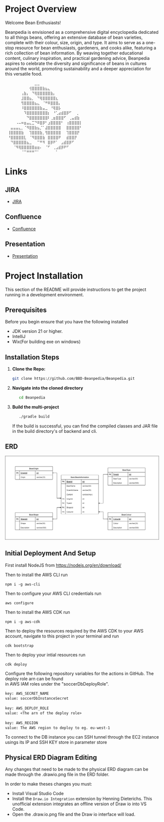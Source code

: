 # Project Overview
Welcome Bean Enthusiasts!

Beanpedia is envisioned as a comprehensive digital encyclopedia dedicated to all things beans, offering an extensive database of bean varieties, complete with their colour, size, origin, and type. It aims to serve as a one-stop resource for bean enthusiasts, gardeners, and cooks alike, featuring a rich collection of bean information. By weaving together educational content, culinary inspiration, and practical gardening advice, Beanpedia aspires to celebrate the diversity and significance of beans in cultures around the world, promoting sustainability and a deeper appreciation for this versatile food.

 ``` 
⠀⠀⠀⠀⠀⠀⠀⠀⠀⠀⠀⣀⣀⠀⠀⠀⠀⠀⠀⠀⠀⠀⠀⠀⠀⠀⠀⠀⠀⠀
⠀⠀⠀⠀⠀⠀⠀⠀⠀⢺⣿⣿⣿⣿⣷⣦⣄⠀⠀⠀⠀⠀⠀⠀⠀⠀⠀⠀⠀⠀
⠀⠀⠀⠀⠀⠀⢠⣷⡄⠀⠙⢿⣿⣿⣿⣿⣿⣷⡄⠀⠀⠀⠀⠀⠀⠀⠀⠀⠀⠀
⠀⠀⠀⠀⠀⠀⣸⣿⣿⣦⡀⠀⠙⢿⣿⣿⣿⣿⣿⣆⠀⠀⠀⠀⠀⠀⠀⠀⠀⠀
⠀⠀⠀⠀⠀⠀⢻⣿⣿⣿⣿⣦⣄⠀⠈⠛⠿⣿⣿⣿⡄⠀⠀⠀⠀⠀⠀⠀⠀⠀
⠀⠀⠀⠀⠀⠀⠸⣿⣿⣿⣿⣿⣿⣷⣤⣀⠀⠘⢿⣿⡧⠀⠀⠀⠀⠀⠀⠀⠀⠀
⠀⠀⠀⠀⠀⠀⠀⠹⣿⣿⣿⣿⣿⣿⣿⣿⡆⠀⠘⢁⣴⣾⣿⡿⠋⠀⠀⡀⠀⠀
⠀⠀⠀⠀⠀⠀⠀⠀⠙⣿⣿⣿⣿⣿⣿⣿⠇⢀⣶⣿⣿⣿⠋⠀⢀⣤⣾⣷⠀⠀
⠀⠀⠀⠀⠠⠤⠶⣶⣤⣄⣉⠙⠿⣿⡿⠃⣰⣿⣿⣿⣿⠃⠀⢰⣿⣿⣿⣿⡇⠀
⠀⠀⣤⣤⣤⣄⡀⠈⠻⣿⣿⣷⣦⡈⠁⣼⣿⣿⣿⣿⣿⠀⠀⣿⣿⣿⣿⣿⠃⠀
⠀⢸⣿⣿⣿⣿⣷⠀⠀⢹⣿⣿⣿⣷⡀⢻⣿⣿⣿⣿⣿⠀⠀⢹⣿⣿⣿⡟⠀⠀
⠀⠘⣿⣿⣿⣿⣿⣇⠀⠈⠻⣿⣿⣿⣷⠀⣿⣿⣿⣿⠟⠀⠀⣾⣿⣿⡟⠀⠀⠀
⠀⠀⠙⣿⣿⣿⣿⣿⣦⣀⠀⠀⠉⠛⠻⠀⣿⡿⠟⠁⠀⣠⣾⣿⡿⠋⠀⠀⠀⠀
⠀⠀⠀⠈⠻⢿⣿⣿⣿⣿⣿⣶⣶⠄⠀⠈⠋⠀⢀⣠⣾⡿⠟⠋⠀⠀⠀⠀⠀⠀
⠀⠀⠀⠀⠀⠀⠈⠉⠛⠛⠛⠉⠁⠀⠀⠀⠀⠀⠀⠁⠀⠀⠀⠀⠀⠀⠀⠀⠀⠀⠀
 ```

# Links
## JIRA
- [JIRA]([https://www.google.com](https://beanpedia.atlassian.net/jira/software/projects/BEAN/boards/1))

## Confluence
- [Confluence](https://beanpedia.atlassian.net/wiki/spaces/BEAN)

## Presentation
- [Presentation](https://www.canva.com/design/DAF_Xy_Zv_E/RjFjgamVQ2NJu78pKLgaAg/edit)

# Project Installation

This section of the README will provide instructions to get the project running in a development environment.

## Prerequisites

Before you begin ensure that you have the following installed

- JDK version 21 or higher.
- IntelliJ
- Wix(For building exe on windows)

## Installation Steps

1. **Clone the Repo:**

    ```bash
    git clone https://github.com/BBD-Beanpedia/Beanpedia.git
    ```

2. **Navigate into the cloned directory**
   ```bash
      cd Beanpedia
   ```

3. **Build the multi-project**
   ```bash 
      ./gradle build
   ```
   If the build is successful, you can find the compiled classes and JAR file in the build directory's of backend and cli.

## ERD

![Example Image](./ERD/BRD.drawio.png)

## Initial Deployment And Setup

First install NodeJS from https://nodejs.org/en/download/

Then to install the AWS CLI run

 ``` 
 npm i -g aws-cli 
 ```  

Then to configure your AWS CLI credentials run

 ```
 aws configure 
```   

Then to install the AWS CDK run

```  
npm i -g aws-cdk  
```  

Then to deploy the resources required by the AWS CDK to your AWS account, navigate to this project in your terminal and
run

```  
cdk bootstrap  
```

Then to deploy your intial resources run

```
cdk deploy
```

Configure the following repository variables for the actions in GitHub. The deploy role arn can be found  
in AWS IAM roles under the "soccerDbDeployRole".

```  
key: AWS_SECRET_NAME  
value: soccerDbInstanceSecret  
  
key: AWS_DEPLOY_ROLE  
value: <The arn of the deploy role>  
  
key: AWS_REGION  
value: The AWS region to deploy to eg. eu-west-1  
```

To connect to the DB instance  you can SSH tunnel through the EC2 instance usings its IP and SSH KEY store in parameter store

## Physical ERD Diagram Editing

Any changes that need to be made to the physical ERD diagram can be made through the .drawio.png file in the ERD folder.

In order to make theses changes you must:

- Install Visual Studio Code
- Install the `Draw.io Integration` extension by Henning Dieterichs. This unofficial extension integrates an offline version of Draw io into VS Code.
- Open the .draw.io.png file and the Draw io interface will load.
